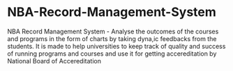 # NBA-Record-Management-System
NBA Record Management System - Analyse the outcomes of the courses and programs in the form of charts by taking dyna,ic feedbacks from the students. It is made to help universities to keep track of quality and success of running programs and courses and use it for getting accereditation by National Board of Accereditation

